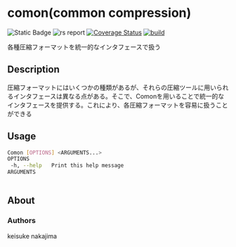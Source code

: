 # comon(common compression)
![Static Badge](https://img.shields.io/badge/License-MIT-blue)
![rs report](https://rust-reportcard.xuri.me/badge/github.com/imkeisuke/comon)
[![Coverage Status](https://coveralls.io/repos/github/imkeisuke/comon/badge.svg?branch=main)](https://coveralls.io/github/imkeisuke/comon?branch=main)
[![build](https://github.com/imkeisuke/comon/actions/workflows/build.yaml/badge.svg)](https://github.com/imkeisuke/comon/actions/workflows/build.yaml)

各種圧縮フォーマットを統一的なインタフェースで扱う

## Description
圧縮フォーマットにはいくつかの種類があるが、それらの圧縮ツールに用いられるインタフェースは異なる点がある。そこで、Comonを用いることで統一的なインタフェースを提供する。これにより、各圧縮フォーマットを容易に扱うことができる

## Usage
```sh
Comon [OPTIONS] <ARGUMENTS...>
OPTIONS
 -h, --help   Print this help message
ARGUMENTS
  
```
## About

### Authors
keisuke nakajima

